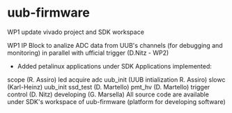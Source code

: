 # uub-firmware
WP1 update vivado project and SDK workspace

WP1 IP Block to analize ADC data from UUB's channels (for debugging and monitoring) in parallel with ufficial trigger (D.Nitz - WP2)
- Added petalinux applications under SDK 
Applications implemented:

scope (R. Assiro)
led
acquire
adc
uub_init (UUB intialization R. Assiro)
slowc (Karl-Heinz)
uub_init
ssd_test (D. Martello)
pmt_hv (D. Martello)
trigger control (D. Nitz) developing (G. Marsella)
All source code are available under SDK's workspace of uub-firmware (platform for developing software)

